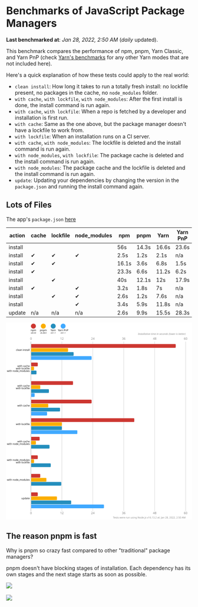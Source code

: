 # Benchmarks of JavaScript Package Managers

**Last benchmarked at**: _Jan 28, 2022, 2:50 AM_ (_daily_ updated).

This benchmark compares the performance of npm, pnpm, Yarn Classic, and Yarn PnP (check [Yarn's benchmarks](https://yarnpkg.com/benchmarks) for any other Yarn modes that are not included here).

Here's a quick explanation of how these tests could apply to the real world:

- `clean install`: How long it takes to run a totally fresh install: no lockfile present, no packages in the cache, no `node_modules` folder.
- `with cache`, `with lockfile`, `with node_modules`: After the first install is done, the install command is run again.
- `with cache`, `with lockfile`: When a repo is fetched by a developer and installation is first run.
- `with cache`: Same as the one above, but the package manager doesn't have a lockfile to work from.
- `with lockfile`: When an installation runs on a CI server.
- `with cache`, `with node_modules`: The lockfile is deleted and the install command is run again.
- `with node_modules`, `with lockfile`: The package cache is deleted and the install command is run again.
- `with node_modules`: The package cache and the lockfile is deleted and the install command is run again.
- `update`: Updating your dependencies by changing the version in the `package.json` and running the install command again.

## Lots of Files

The app's `package.json` [here](https://github.com/pnpm/pnpm.github.io/blob/main/benchmarks/fixtures/alotta-files/package.json)

| action  | cache | lockfile | node_modules| npm | pnpm | Yarn | Yarn PnP |
| ---     | ---   | ---      | ---         | --- | ---  | ---  | ---      |
| install |       |          |             | 56s | 14.3s | 16.6s | 23.6s |
| install | ✔     | ✔        | ✔           | 2.5s | 1.2s | 2.1s | n/a |
| install | ✔     | ✔        |             | 16.1s | 3.6s | 6.8s | 1.5s |
| install | ✔     |          |             | 23.3s | 6.6s | 11.2s | 6.2s |
| install |       | ✔        |             | 40s | 12.1s | 12s | 17.9s |
| install | ✔     |          | ✔           | 3.2s | 1.8s | 7s | n/a |
| install |       | ✔        | ✔           | 2.6s | 1.2s | 7.6s | n/a |
| install |       |          | ✔           | 3.4s | 5.9s | 11.8s | n/a |
| update  | n/a | n/a | n/a | 2.6s | 9.9s | 15.5s | 28.3s |

![Graph of the alotta-files results](../../static/img/benchmarks/alotta-files.svg)

## The reason pnpm is fast

Why is pnpm so crazy fast compared to other "traditional" package managers?

pnpm doesn't have blocking stages of installation. Each dependency has its own stages and the next stage starts as soon as possible.

![](/img/installation-stages-of-other-pms.png)

![](/img/installation-stages-of-pnpm.jpg)